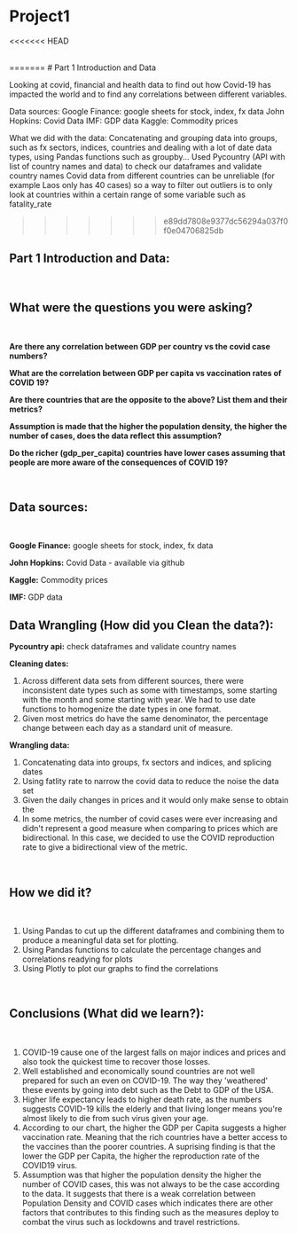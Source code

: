 # Project1

<<<<<<< HEAD


<br>
=======
# Part 1 Introduction and Data

Looking at covid, financial and health data to find out how Covid-19 has impacted the world and to find any correlations between different variables.

Data sources:
Google Finance: google sheets for stock, index, fx data
John Hopkins: Covid Data
IMF: GDP data
Kaggle: Commodity prices

What we did with the data:
Concatenating and grouping data into groups, such as fx sectors, indices, countries and dealing with a lot of date data types, using Pandas functions such as groupby...
Used Pycountry (API with list of country names and data) to check our dataframes and validate country names
Covid data from different countries can be unreliable (for example Laos only has 40 cases)  so a way to filter out outliers is to only look at countries within a certain range 
of some variable such as fatality_rate
>>>>>>> e89dd7808e9377dc56294a037f0f0e04706825db

## **Part 1 Introduction and Data:**

<br>

## What were the questions you were asking?

<br> 

**Are there any correlation between GDP per country vs the covid case numbers?**

**What are the correlation between GDP per capita vs vaccination rates of COVID 19?**

**Are there countries that are the opposite to the above? List them and their metrics?**

**Assumption is made that the higher the population density, the higher the number of cases, does the data reflect this assumption?**

**Do the richer (gdp_per_capita) countries have lower cases assuming that people are more aware of the consequences of COVID 19?**


<br>

## **Data sources:**

<br>


**Google Finance:** 
google sheets for stock, index, fx data

**John Hopkins:** 
Covid Data - available via github

**Kaggle:** 
Commodity prices

**IMF:** 
GDP data

## **Data Wrangling (How did you Clean the data?):**

**Pycountry api:** 
check dataframes and validate country names

**Cleaning dates:** 
<ol><li>Across different data sets from different sources, there were inconsistent date types such as some with timestamps, some starting with the month and some starting with year. We had to use date functions to homogenize the date types in one format.</li>
<li>Given most metrics do have the same denominator, the percentage change between each day as a standard unit of measure.</li>
</ol>

**Wrangling data:** 
<ol> <li>Concatenating data into groups, fx sectors and indices, and splicing dates</li>
<li>Using fatlity rate to narrow the covid data to reduce the noise the data set</li>
<li>Given the daily changes in prices and it would only make sense to obtain the </li>
<li>In some metrics, the number of covid cases were ever increasing and didn't represent a good measure when comparing to prices which are bidirectional. In this case, we decided to use the COVID reproduction rate to give a bidirectional view of the metric.</li>
</ol>

<br>

## **How we did it?**

<br>

<ol>
<li>Using Pandas to cut up the different dataframes and combining them to produce a meaningful data set for plotting.</li>
<li>Using Pandas functions to calculate the percentage changes and correlations readying for plots</li>
<li>Using Plotly to plot our graphs to find the correlations</li>

</ol>

<br>

## **Conclusions (What did we learn?):**

<br>

<ol><li>COVID-19 cause one of the largest falls on major indices and prices and also took the quickest time to recover those losses.
</li>
<li>Well established and economically sound countries are not well prepared for such an even on COVID-19. The way they 'weathered' these events by going into debt such as the Debt to GDP of the USA. </li>
<li>Higher life expectancy leads to higher death rate, as the numbers suggests COVID-19 kills the elderly and that living longer means you're almost likely to die from such virus given your age. </li>
<li>According to our chart, the higher the GDP per Capita suggests a higher vaccination rate. Meaning that the rich countries have a better access to the vaccines than the poorer countries. A suprising finding is that the lower the GDP per Capita, the higher the reproduction rate of the COVID19 virus.</li>
<li>Assumption was that higher the population density the higher the number of COVID cases, this was not always to be the case according to the data. It suggests that there is a weak correlation between Population Density and COVID cases which indicates there are other factors that contributes to this finding such as the measures deploy to combat the virus such as lockdowns and travel restrictions.
</ol>


